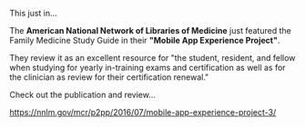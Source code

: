 This just in...

The **American National Network of Libraries of Medicine** just featured the Family Medicine Study Guide in their **"Mobile App Experience Project"**.

They review it as an excellent resource for "the student, resident, and fellow when studying for yearly in-training exams and certification as well as for the clinician as review for their certification renewal."

Check out the publication and review...

https://nnlm.gov/mcr/p2pp/2016/07/mobile-app-experience-project-3/